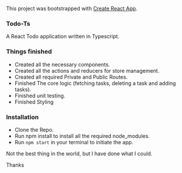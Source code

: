 This project was bootstrapped with [Create React App](https://github.com/facebook/create-react-app).

### Todo-Ts

A React Todo application written in Typescript.

### Things finished

- Created all the necessary components.
- Created all the actions and reducers for store management.
- Created all required Private and Public Routes.
- Finished The core logic (fetching tasks, deleting a task and adding tasks).
- Finished unit testing.
- Finished Styling

### Installation

- Clone the Repo.
- Run npm install to install all the required node_modules.
- Run `npm start` in your terminal to initiate the app.

Not the best thing in the world, but I have done what I could.

Thanks
